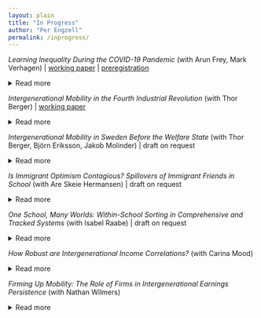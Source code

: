 ```yaml
---
layout: plain
title: "In Progress"
author: "Per Engzell"
permalink: /inprogress/
---
```


*Learning Inequality During the COVID-19 Pandemic* (with Arun Frey, Mark Verhagen)
| [working paper](https://osf.io/preprints/socarxiv/ve4z7/) | [preregistration](https://osf.io/xnh9c/)
<details>
<summary>Read more</summary>
Suspension of face-to-face instruction in schools during the COVID-19 pandemic has led to concerns about consequences for student learning. So far, data to study this question have been limited. In this paper, we evaluate the effect of school closures on primary school students in the Netherlands, where schools remained closed for 8 weeks. We examine nationally standardized test scores before and after lockdown, and compare progress during this period to the same period in previous years. Our results reveal a significant loss of learning progress of about 3 percentile points or 0.08 standard deviations. This loss is 35-40% larger among students from low-educated homes, confirming worries about the uneven toll of the pandemic on children and families. Our results are on the same order of magnitude as best-case scenarios projected by the European Commission and the World Bank, and suggest losses many times larger in countries less prepared for remote learning.
</details>

*Intergenerational Mobility in the Fourth Industrial Revolution* (with Thor Berger) 
| [working paper](https://osf.io/preprints/socarxiv/zcax3/)
<details>
<summary>Read more</summary>
The maturation of industrial society has long been seen as an engine of occupational upgrading and opportunity. Following the rise of the factory, the assembly line, and the office computer, some claim that we are now entering a fourth industrial revolution where autonomous systems are transforming the nature of work. What are the consequences of this transformation for intergenerational income mobility? Examining variation across 722 U.S. labor markets, we find that intergenerational persistence is higher in areas heavily exposed to industrial automation. These effects are rooted in childhood experiences and concentrated among men from disadvantaged homes. Unequal labor relations appear to exacerbate the association, while affordable access to college ameliorates it. The received view of industrial change as an engine of mobility should be revised to consider the institutional context of automation.
</details>

*Intergenerational Mobility in Sweden Before the Welfare State* (with Thor Berger, Björn Eriksson, Jakob Molinder)
| draft on request
<details>
<summary>Read more</summary>
We use historical census data to show that Sweden exhibited high levels of intergenerational occupational mobility several decades before the rise of the welfare state. Mobility rates were higher than in other 19th- and 20th-century European countries, closer to those observed in the highly mobile 19th-century United States. We leverage mobility variation across Swedish municipalities to shed light on potential determinants: economic growth and migration are positively correlated with mobility, consistent with the patterns observed across countries.
</details>

*Is Immigrant Optimism Contagious? Spillovers of Immigrant Friends in School* (with Are Skeie Hermansen)
| draft on request
<details>
<summary>Read more</summary>
Is academic achievement affected by the presence of immigrant peers? Previous work mostly suggests no but, we argue, has been misguided on two accounts. First, it focused on aggregate social settings such as schools, while social interactions unfold in more intimate settings. Secondly, it assumed that immigrant peers would harm performance, ignoring their often high aspirations. We use a combination of administrative and sociometric network data from Sweden, and develop methods that let us estimate causal effects of immigrant peers at the level of (i) schools, (ii) classrooms, and (iii) friendship networks. We find little influence at the aggregate level but a strong and positive impact of immigrant peers in the same classroom and of immigrant friends. Existing studies may have mistaken both the sign and the magnitude of immigrant influence.
</details>

*One School, Many Worlds: Within-School Sorting in Comprehensive and Tracked Systems* (with Isabel Raabe)
| draft on request
<details>
<summary>Read more</summary>
Why do inequalities in learning persist, even in relatively egalitarian school systems? We examine within-school ability sorting with classroom data on friendship networks in 480 European secondary schools. We contrast comprehensive (England, Sweden) and tracked systems (Germany, Netherlands) and ask how they shape sorting at the level of a) schools, b) classrooms, and c) friendships. Between-school variance in test scores is lower in comprehensive systems. However, this is counterbalanced by greater sorting within schools: between classrooms and, especially, friendship networks. Still, comprehensive schools create more equal environments for two reasons. First, the difference in sorting between schools is larger than that in sorting within schools. Second, the latter is less related to social and ethnic background. These findings help explain both why comprehensive schools equalize outcomes, and how substantial inequality can nevertheless remain. </details>

*How Robust are Intergenerational Income Correlations?* (with Carina Mood)
<details>
<summary>Read more</summary>
Recent work highlights how "researcher degrees of freedom" – undisclosed flexibility in research design – can give rise to varying results. The study of income mobility is no exception, with decisions ranging over income concept, unit of observation, functional form, treatment of outliers, etc. Using Swedish data on the population of children born 1960–1976, we exhaust a model space of several hundred thousands specifications to answer three questions. What is the range of reasonable estimates? Which specification fits data best? How sensitive are estimated trends? Linear correlations fit better than rank correlations, while log-log correlations (and hence, elasticities) fit poorly and behave erratically over time. Even with more robust measures of association, different income definitions follow opposing trends: increasing persistence in family income and women's earnings, flat or decreasing in men's earnings.
</details>

*Firming Up Mobility: The Role of Firms in Intergenerational Earnings Persistence* (with Nathan Wilmers)
<details>
<summary>Read more</summary>
 Social scientists have long sought to understand how economic advantage is transmitted from parent to child. Most research on intergenerational persistence of earnings has focused on the transmission of individual traits like human capital. Yet earnings are a function not only of individual worker characteristics, but also of which workers successfully match with high-paying firms. We use Swedish administrative data to decompose the intergenerational earnings correlation into fixed effects attributable to firms and individual workers. Our analysis reveals that a large part of the intergenerational resemblance in earnings is explained by parents in high-earning firms passing on a similar labor market advantage to their children. Unlike the traditional earnings correlation, this firm-based earnings gap opens up at an early age and is largely constant throughout children's careers.
</details>

